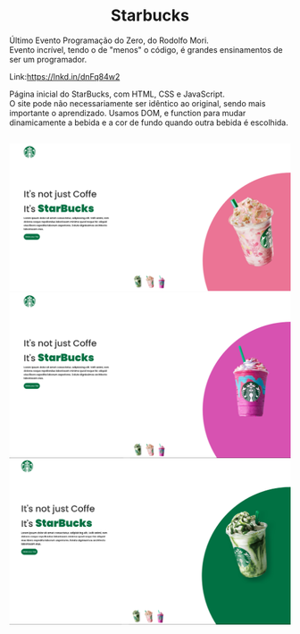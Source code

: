##
<h1 align="center">Starbucks</h1>

Último Evento Programação do Zero, do Rodolfo Mori. <br>
Evento incrível, tendo o de "menos" o código, é grandes ensinamentos de ser um programador.

Link:https://lnkd.in/dnFq84w2

Página inicial do StarBucks, com HTML, CSS e JavaScript. <br>
O site pode não necessariamente ser idêntico ao original, sendo mais importante o aprendizado. Usamos DOM, e function para mudar dinamicamente a bebida e a cor de fundo quando outra bebida é escolhida. 

## 

<img src="https://raw.githubusercontent.com/victorSmenezes/Starbucks/337045944e258f2daff864c38af672453a3e833e/images/Starbucks-3.png" />
<img src="https://raw.githubusercontent.com/victorSmenezes/Starbucks/337045944e258f2daff864c38af672453a3e833e/images/Starbucks-1.png" />
<img src="https://raw.githubusercontent.com/victorSmenezes/Starbucks/337045944e258f2daff864c38af672453a3e833e/images/Starbucks-2.png" />
